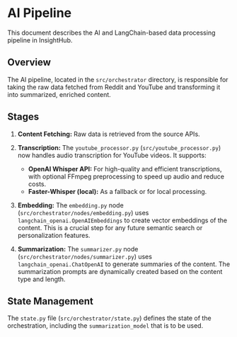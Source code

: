 # AI Pipeline

This document describes the AI and LangChain-based data processing pipeline in InsightHub.

## Overview

The AI pipeline, located in the `src/orchestrator` directory, is responsible for taking the raw data fetched from Reddit and YouTube and transforming it into summarized, enriched content.

## Stages

1.  **Content Fetching:** Raw data is retrieved from the source APIs.

2.  **Transcription:** The `youtube_processor.py` (`src/youtube_processor.py`) now handles audio transcription for YouTube videos. It supports:
    -   **OpenAI Whisper API:** For high-quality and efficient transcriptions, with optional FFmpeg preprocessing to speed up audio and reduce costs.
    -   **Faster-Whisper (local):** As a fallback or for local processing.

3.  **Embedding:** The `embedding.py` node (`src/orchestrator/nodes/embedding.py`) uses `langchain_openai.OpenAIEmbeddings` to create vector embeddings of the content. This is a crucial step for any future semantic search or personalization features.

4.  **Summarization:** The `summarizer.py` node (`src/orchestrator/nodes/summarizer.py`) uses `langchain_openai.ChatOpenAI` to generate summaries of the content. The summarization prompts are dynamically created based on the content type and length.

## State Management

The `state.py` file (`src/orchestrator/state.py`) defines the state of the orchestration, including the `summarization_model` that is to be used.
